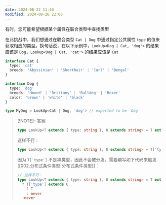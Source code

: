 ```yaml
---
date: 2024-08-22 11:40
modified: 2024-08-26 22:06
---
```


有时，您可能希望根据某个属性在联合类型中查找类型

在此挑战中，我们想通过在联合类型 `Cat | Dog` 中通过指定公共属性 `type` 的值来获取相应的类型。换句话说，在以下示例中，`LookUp<Dog | Cat, 'dog'>` 的结果应该是 `Dog`，`LookUp<Dog | Cat, 'cat'>` 的结果应该是 `Cat`

```ts
interface Cat {
  type: 'cat'
  breeds: 'Abyssinian' | 'Shorthair' | 'Curl' | 'Bengal'
}

interface Dog {
  type: 'dog'
  breeds: 'Hound' | 'Brittany' | 'Bulldog' | 'Boxer'
  color: 'brown' | 'white' | 'black'
}

type MyDog = LookUp<Cat | Dog, 'dog'> // expected to be `Dog`
```

> [!NOTE]- 答案
> 
> ```ts
> type LookUp<T extends { type: string }, U extends string> = T extends { type: U } ? T : never
> ```
> 
> 这样不行：
> 
> ```ts
> type LookUp<T extends { type: string }, U extends string> = T['type'] extends U ? T : never
> ```
> 
> 因为 `T['type']` 不是裸类型，因此不会被分发，需要编写如下代码来触发[[002.分布式条件类型|分布式条件类型]]：
> 
> ```ts
> // 这样不行：
> type LookUp<T extends { type: string }, U extends string> = T extends T
>   ? T['type'] extends U
>     ? T
>     : never
>   :never
> ```
